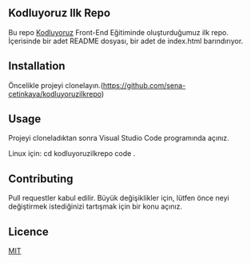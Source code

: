 ## Kodluyoruz Ilk Repo

Bu repo [Kodluyoruz](https://app.patika.dev/egitimler) Front-End Eğitiminde oluşturduğumuz ilk repo. İçerisinde bir adet README dosyası, bir adet de index.html barındırıyor.


## Installation

Öncelikle projeyi clonelayın.(https://github.com/sena-cetinkaya/kodluyoruzilkrepo)

## Usage

Projeyi cloneladıktan sonra Visual Studio Code programında açınız.

Linux için:
cd kodluyoruzilkrepo
code .

## Contributing

Pull requestler kabul edilir. Büyük değişiklikler için, lütfen önce neyi değiştirmek istediğinizi tartışmak için bir konu açınız.

## Licence

[MIT](https://github.com/sena-cetinkaya/kodluyoruzilkrepo/blob/main/LICENSE)
